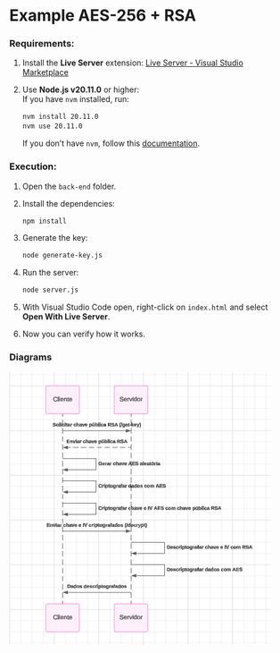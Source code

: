 # Example AES-256 + RSA

### Requirements:
1. Install the **Live Server** extension: [Live Server - Visual Studio Marketplace](https://marketplace.visualstudio.com/items?itemName=ritwickdey.LiveServer)

2. Use **Node.js v20.11.0** or higher:  
   If you have `nvm` installed, run:  
   ```bash
   nvm install 20.11.0  
   nvm use 20.11.0
   ```  
   If you don’t have `nvm`, follow this [documentation](https://github.com/nvm-sh/nvm#installing-and-updating).

### Execution:
1. Open the `back-end` folder.

2. Install the dependencies:
   ```bash
   npm install
   ```

3. Generate the key:
   ```bash
   node generate-key.js
   ```

4. Run the server:
   ```bash
   node server.js
   ```

5. With Visual Studio Code open, right-click on `index.html` and select **Open With Live Server**.

6. Now you can verify how it works.

### Diagrams
![Flow](image.png)
